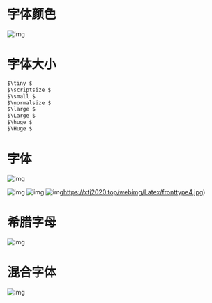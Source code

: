 # 字体颜色

![img](https://xtj2020.top/webimg/LaTex/字体颜色.jpg)

# 字体大小
```md
$\tiny $
$\scriptsize $
$\small $
$\normalsize $
$\large $
$\Large $
$\huge $
$\Huge $
```
# 字体

![img](https://xtj2020.top/webimg/LaTex/字体.jpg)

![img](https://xtj2020.top/webimg/LaTex/fronttype2.jpg)
![img](https://xtj2020.top/webimg/LaTex/fronttype3.jpg)
![img](https://xtj2020.top/webimg/LaTex/fronttype4.jpg)https://xtj2020.top/webimg/Latex/fronttype4.jpg)

# 希腊字母

![img](https://xtj2020.top/webimg/LaTex/希腊字母.jpg)

# 混合字体

![img](https://xtj2020.top/webimg/LaTex/混合字体.jpg)

